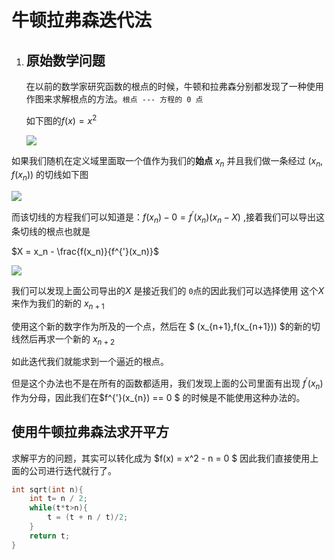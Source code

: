 # 牛顿拉弗森迭代法

1. ## 原始数学问题

   ​	在以前的数学家研究函数的根点的时候，牛顿和拉弗森分别都发现了一种使用作图来求解根点的方法。`根点 --- 方程的 0 点`

   如下图的$f(x) = x ^ 2$ 

   ![](https://tva1.sinaimg.cn/large/006y8mN6ly1g6fbt1be8fj30ke0f0aa3.jpg)

   

如果我们随机在定义域里面取一个值作为我们的**始点** $x_n$ 并且我们做一条经过  $(x_n,f(x_n))$ 的切线如下图

![](https://tva1.sinaimg.cn/large/006y8mN6ly1g6fc22nr0gj30k40ki3yq.jpg)

而该切线的方程我们可以知道是：$f(x_n) - 0 = f^{'}(x_n)(x_n -X)$ ,接着我们可以导出这条切线的根点也就是

$X = x_n - \frac{f(x_n)}{f^{'}(x_n)}$

![](https://tva1.sinaimg.cn/large/006y8mN6ly1g6fcj4rohzj30ja0i20sz.jpg)

我们可以发现上面公司导出的$X$   是接近我们的 `0`点的因此我们可以选择使用 这个$X$  来作为我们的新的 $x_{n+1}$

 使用这个新的数字作为所及的一个点，然后在 $ (x_{n+1},f(x_{n+1})) $的新的切线然后再求一个新的 $x_{n+2}$ 

如此迭代我们就能求到一个逼近的根点。



但是这个办法也不是在所有的函数都适用，我们发现上面的公司里面有出现 $f^{'}(x_{n})$ 作为分母，因此我们在$f^{'}(x_{n}) == 0 $ 的时候是不能使用这种办法的。



## 使用牛顿拉弗森法求开平方

求解平方的问题，其实可以转化成为 $f(x) = x^2 - n = 0 $ 因此我们直接使用上面的公司进行迭代就行了。

```c
int sqrt(int n){
    int t= n / 2;
    while(t*t>n){
        t = (t + n / t)/2;
    }
    return t;
}

```

